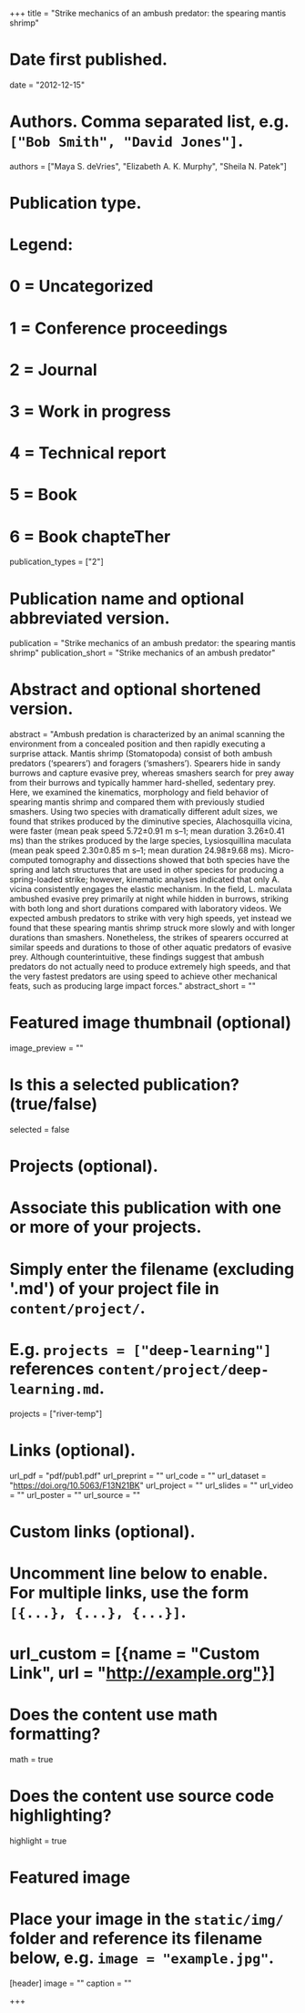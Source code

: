 +++
title = "Strike mechanics of an ambush predator: the spearing mantis shrimp"

# Date first published.
date = "2012-12-15"

# Authors. Comma separated list, e.g. `["Bob Smith", "David Jones"]`.
authors = ["Maya S. deVries", "Elizabeth A. K. Murphy", "Sheila N. Patek"]

# Publication type.
# Legend:
# 0 = Uncategorized
# 1 = Conference proceedings
# 2 = Journal
# 3 = Work in progress
# 4 = Technical report
# 5 = Book
# 6 = Book chapteTher
publication_types = ["2"]

# Publication name and optional abbreviated version.
publication = "Strike mechanics of an ambush predator: the spearing mantis shrimp"
publication_short = "Strike mechanics of an ambush predator"

# Abstract and optional shortened version.
abstract = "Ambush predation is characterized by an animal scanning the environment from a concealed position and then rapidly executing a surprise attack. Mantis shrimp (Stomatopoda) consist of both ambush predators (‘spearers’) and foragers (‘smashers’). Spearers hide in sandy burrows and capture evasive prey, whereas smashers search for prey away from their burrows and typically hammer hard-shelled, sedentary prey. Here, we examined the kinematics, morphology and field behavior of spearing mantis shrimp and compared them with previously studied smashers. Using two species with dramatically different adult sizes, we found that strikes produced by the diminutive species, Alachosquilla vicina, were faster (mean peak speed 5.72±0.91 m s–1; mean duration 3.26±0.41 ms) than the strikes produced by the large species, Lysiosquillina maculata (mean peak speed 2.30±0.85 m s–1; mean duration 24.98±9.68 ms). Micro-computed tomography and dissections showed that both species have the spring and latch structures that are used in other species for producing a spring-loaded strike; however, kinematic analyses indicated that only A. vicina consistently engages the elastic mechanism. In the field, L. maculata ambushed evasive prey primarily at night while hidden in burrows, striking with both long and short durations compared with laboratory videos. We expected ambush predators to strike with very high speeds, yet instead we found that these spearing mantis shrimp struck more slowly and with longer durations than smashers. Nonetheless, the strikes of spearers occurred at similar speeds and durations to those of other aquatic predators of evasive prey. Although counterintuitive, these findings suggest that ambush predators do not actually need to produce extremely high speeds, and that the very fastest predators are using speed to achieve other mechanical feats, such as producing large impact forces."
abstract_short = ""

# Featured image thumbnail (optional)
image_preview = ""

# Is this a selected publication? (true/false)
selected = false

# Projects (optional).
#   Associate this publication with one or more of your projects.
#   Simply enter the filename (excluding '.md') of your project file in `content/project/`.
#   E.g. `projects = ["deep-learning"]` references `content/project/deep-learning.md`.
projects = ["river-temp"]

# Links (optional).
url_pdf = "pdf/pub1.pdf"
url_preprint = ""
url_code = ""
url_dataset = "https://doi.org/10.5063/F13N21BK"
url_project = ""
url_slides = ""
url_video = ""
url_poster = ""
url_source = ""

# Custom links (optional).
#   Uncomment line below to enable. For multiple links, use the form `[{...}, {...}, {...}]`.
# url_custom = [{name = "Custom Link", url = "http://example.org"}]

# Does the content use math formatting?
math = true

# Does the content use source code highlighting?
highlight = true

# Featured image
# Place your image in the `static/img/` folder and reference its filename below, e.g. `image = "example.jpg"`.
[header]
image = ""
caption = ""

+++
